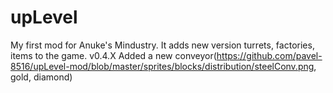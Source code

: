 # upLevel
My first mod for Anuke's Mindustry. It adds new version turrets, factories, items to the game.
v0.4.X
Added a new conveyor(https://github.com/pavel-8516/upLevel-mod/blob/master/sprites/blocks/distribution/steelConv.png, gold, diamond)
